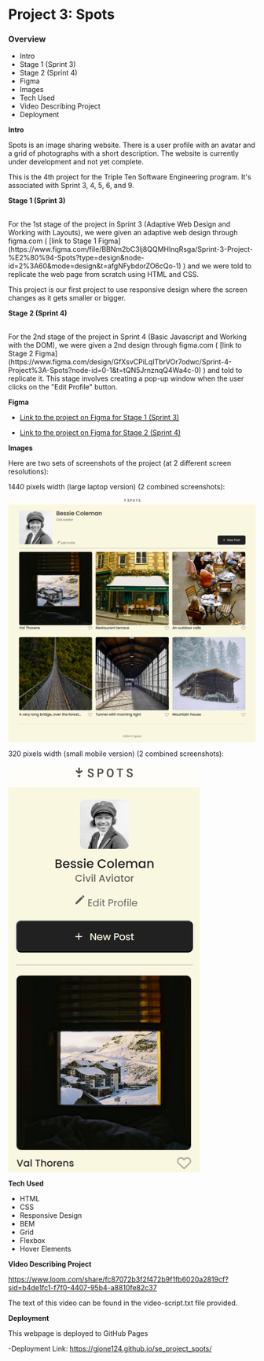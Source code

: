 # Project 3: Spots

### Overview

- Intro
- Stage 1 (Sprint 3)
- Stage 2 (Sprint 4)
- Figma
- Images
- Tech Used
- Video Describing Project
- Deployment

**Intro**

Spots is an image sharing website. There is a user profile with an avatar and a grid of photographs with a short description. The website is currently under development and not yet complete.

This is the 4th project for the Triple Ten Software Engineering program. It's associated with Sprint 3, 4, 5, 6, and 9.

**Stage 1 (Sprint 3)**

<br>
For the 1st stage of the project in Sprint 3 (Adaptive Web Design and Working with Layouts), we were given an adaptive web design through figma.com ( [link to Stage 1 Figma](https://www.figma.com/file/BBNm2bC3lj8QQMHlnqRsga/Sprint-3-Project-%E2%80%94-Spots?type=design&node-id=2%3A60&mode=design&t=afgNFybdorZO6cQo-1) ) and we were told to replicate the web page from scratch using HTML and CSS.

This project is our first project to use responsive design where the screen changes as it gets smaller or bigger.

**Stage 2 (Sprint 4)**

<br>
For the 2nd stage of the project in Sprint 4 (Basic Javascript and Working with the DOM), we were given a 2nd design through figma.com ( [link to Stage 2 Figma](https://www.figma.com/design/GfXsvCPiLqITbrVOr7odwc/Sprint-4-Project%3A-Spots?node-id=0-1&t=tQN5JrnznqQ4Wa4c-0) ) and told to replicate it. This stage involves creating a pop-up window when the user clicks on the "Edit Profile" button.

**Figma**

- [Link to the project on Figma for Stage 1 (Sprint 3)](https://www.figma.com/file/BBNm2bC3lj8QQMHlnqRsga/Sprint-3-Project-%E2%80%94-Spots?type=design&node-id=2%3A60&mode=design&t=afgNFybdorZO6cQo-1)

- [Link to the project on Figma for Stage 2 (Sprint 4)](https://www.figma.com/design/GfXsvCPiLqITbrVOr7odwc/Sprint-4-Project%3A-Spots?node-id=0-1&t=tQN5JrnznqQ4Wa4c-0)

**Images**

Here are two sets of screenshots of the project (at 2 different screen resolutions):

1440 pixels width (large laptop version) (2 combined screenshots):

<div display="flex"><img align="center" alt="First Screenshot of Large Laptop Version" src="./images/laptop-screenshot-1.png" /></div>
<div display="flex"><img align="center" alt="Second Screenshot of Large Laptop Version" src="./images/laptop-screenshot-2.png" /></div>

320 pixels width (small mobile version) (2 combined screenshots):

<div display="flex"><img align="center" width="390px" alt="First Screenshot of Small Mobile Version" src="./images/mobile-screenshot-1.png" /></div>
<div display="flex"><img align="center" width="390px" alt="Second Screenshot of Small Mobile Version" src="./images/mobile-screenshot-2.png" /></div>

**Tech Used**

- HTML
- CSS
- Responsive Design
- BEM
- Grid
- Flexbox
- Hover Elements

**Video Describing Project**

https://www.loom.com/share/fc87072b3f2f472b9f1fb6020a2819cf?sid=b4de1fc1-f7f0-4407-95b4-a8810fe82c37

The text of this video can be found in the video-script.txt file provided.

**Deployment**

This webpage is deployed to GitHub Pages

-Deployment Link: https://gjone124.github.io/se_project_spots/
